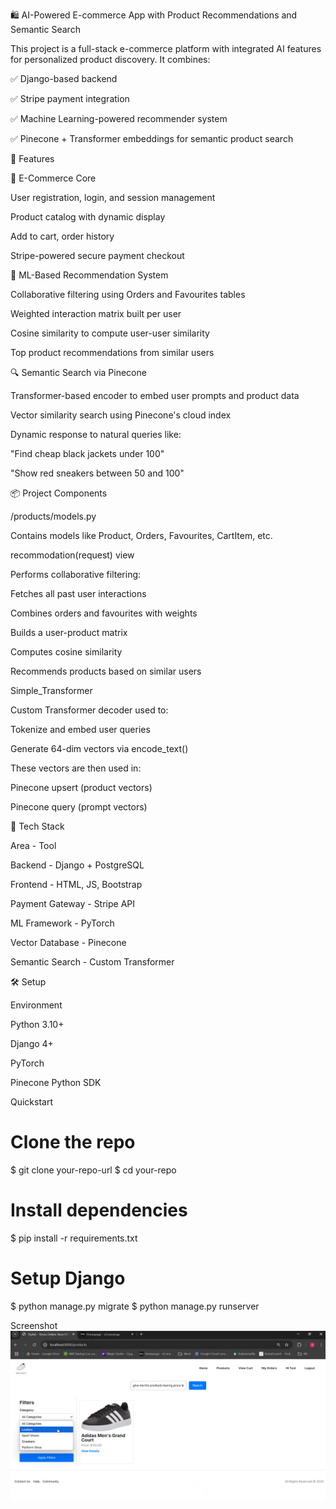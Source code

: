🛍️ AI-Powered E-commerce App with Product Recommendations and Semantic Search

This project is a full-stack e-commerce platform with integrated AI features for personalized product discovery. It combines:

✅ Django-based backend

✅ Stripe payment integration

✅ Machine Learning-powered recommender system

✅ Pinecone + Transformer embeddings for semantic product search

🚀 Features

🛒 E-Commerce Core

User registration, login, and session management

Product catalog with dynamic display

Add to cart, order history

Stripe-powered secure payment checkout

🧠 ML-Based Recommendation System

Collaborative filtering using Orders and Favourites tables

Weighted interaction matrix built per user

Cosine similarity to compute user-user similarity

Top product recommendations from similar users

🔍 Semantic Search via Pinecone

Transformer-based encoder to embed user prompts and product data

Vector similarity search using Pinecone's cloud index

Dynamic response to natural queries like:

"Find cheap black jackets under 100"

"Show red sneakers between 50 and 100"

📦 Project Components

/products/models.py

Contains models like Product, Orders, Favourites, CartItem, etc.

recommodation(request) view

Performs collaborative filtering:

Fetches all past user interactions

Combines orders and favourites with weights

Builds a user-product matrix

Computes cosine similarity

Recommends products based on similar users

Simple_Transformer

Custom Transformer decoder used to:

Tokenize and embed user queries

Generate 64-dim vectors via encode_text()

These vectors are then used in:

Pinecone upsert (product vectors)

Pinecone query (prompt vectors)

🔗 Tech Stack

Area - Tool

Backend - Django + PostgreSQL

Frontend - HTML, JS, Bootstrap

Payment Gateway - Stripe API

ML Framework - PyTorch

Vector Database - Pinecone

Semantic Search - Custom Transformer

🛠 Setup

Environment

Python 3.10+

Django 4+

PyTorch

Pinecone Python SDK

Quickstart

# Clone the repo
$ git clone your-repo-url
$ cd your-repo

# Install dependencies
$ pip install -r requirements.txt

# Setup Django
$ python manage.py migrate
$ python manage.py runserver

Screenshot
![Alt_text](https://github.com/anhadbatra/Ecommerce/blob/main/Screenshot%202025-06-20%20202327.png)


